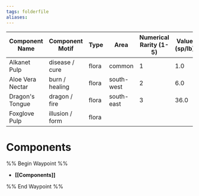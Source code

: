 ```yaml
---
tags: folderfile
aliases:
---
```

Component Name | Component Motif | Type | Area | Numerical Rarity (1-5) | Value (sp/lb) | Notes
---|---|---|---|---|---|---
Alkanet Pulp | disease / cure | flora | common | 1 | 1.0
Aloe Vera Nectar | burn / healing | flora | south-west | 2 | 6.0
Dragon's Tongue | dragon / fire | flora | south-east | 3 | 36.0
Foxglove Pulp | illusion / form | flora | 


# Components
%% Begin Waypoint %%
- **[[Components]]**

%% End Waypoint %%
